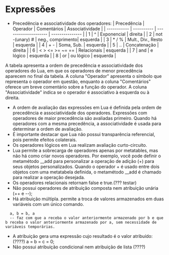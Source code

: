 # Expressões
- Precedência e associatividade dos operadores:
| Precedência | Operador | Comentários | Associatividade |
| ----------- | ---------- | -------------------- | --------------- |
| 1 | ^ | Exponencial | direita |
| 2 | not     -(unary)     # | neg., comprimento| esquerda |
| 3 | *     /     % | Mult., Div., Resto | esquerda |
| 4 | +     - | Soma, Sub. | esquerda |
| 5 | .. | Concatenação | direita |
| 6 | <     >     <=    >=    ~=    == | Relacionais | esquerda |
| 7 | and | e lógico | esquerda |
| 8 | or | ou lógico | esquerda |

A tabela apresenta a ordem de precedência e associatividade dos operadores do Lua, em que os operadores de menor precedência aparecem no final da tabela. 
A coluna "Operador" apresenta o símbolo que representa o operador em questão, enquanto a coluna "Comentários" oferece um breve comentário sobre a função do operador. 
A coluna "Associatividade" indica se o operador é associativo à esquerda ou à direita.

- A ordem de avaliação das expressões em Lua é definida pela ordem de precedência e associatividade dos operadores. Expressões com operadores de maior precedência são avaliadas primeiro. Quando há operadores com a mesma precedência, a associatividade é usada para determinar a ordem de avaliação.
- É importante destacar que Lua não possui transparência referencial, pois permite efeitos colaterais. 
- Os operadores lógicos em Lua realizam avaliação curto-circuito.
- Lua permite a sobrecarga de operadores apenas por metatables, mas não há como criar novos operadores.
Por exemplo, você pode definir o metamétodo __add para personalizar a operação de adição (+) para seus objetos personalizados. Quando o operador + é usado entre dois objetos com uma metatabela definida, o metamétodo __add é chamado para realizar a operação desejada.
- Os operadores relacionais retornam false e true.(??? testar)
- Não possui operadores de atribuição composta nem atribuição unária (++ e --);
- Há atribuição múltipla. permite a troca de valores armazenados em duas variáveis com um único comando.
```
  a, b = b, a
  -- faz com que a receba o valor anteriormente armazenado por b e que b receba o valor anteriormente armazenado por a, sem necessidade de variáveis temporárias.
```
- A atribuição gera uma expressão cujo resultado é o valor atribuído:(????)
	a = b = c = 0;
- Não possui atribuição condicional nem atribuição de lista (????)
